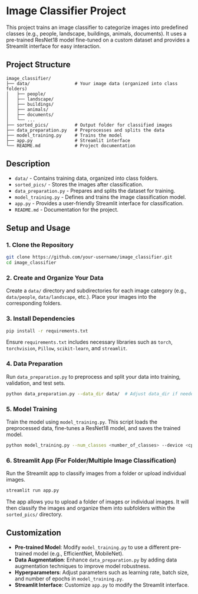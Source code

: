 # Image Classifier Project

This project trains an image classifier to categorize images into predefined classes (e.g., people, landscape, buildings, animals, documents). It uses a pre-trained ResNet18 model fine-tuned on a custom dataset and provides a Streamlit interface for easy interaction.

## Project Structure

```markdown-tree
image_classifier/
├── data/                 # Your image data (organized into class folders)
│   ├── people/
│   ├── landscape/
│   ├── buildings/
│   ├── animals/
│   ├── documents/
│   └── ...
├── sorted_pics/          # Output folder for classified images
├── data_preparation.py   # Preprocesses and splits the data
├── model_training.py     # Trains the model
├── app.py                # Streamlit interface
└── README.md             # Project documentation
```
## Description

- `data/` - Contains training data, organized into class folders.
- `sorted_pics/` - Stores the images after classification.
- `data_preparation.py` - Prepares and splits the dataset for training.
- `model_training.py` - Defines and trains the image classification model.
- `app.py` - Provides a user-friendly Streamlit interface for classification.
- `README.md` - Documentation for the project.

## Setup and Usage

### 1. Clone the Repository
```bash
git clone https://github.com/your-username/image_classifier.git
cd image_classifier
```

### 2. Create and Organize Your Data
Create a `data/` directory and subdirectories for each image category (e.g., `data/people`, `data/landscape`, etc.). Place your images into the corresponding folders.

### 3. Install Dependencies
```bash
pip install -r requirements.txt
```
Ensure `requirements.txt` includes necessary libraries such as `torch`, `torchvision`, `Pillow`, `scikit-learn`, and `streamlit`.

### 4. Data Preparation
Run `data_preparation.py` to preprocess and split your data into training, validation, and test sets.
```bash
python data_preparation.py --data_dir data/  # Adjust data_dir if needed
```

### 5. Model Training
Train the model using `model_training.py`. This script loads the preprocessed data, fine-tunes a ResNet18 model, and saves the trained model.
```bash
python model_training.py --num_classes <number_of_classes> --device <cpu or cuda>  # Replace placeholders accordingly
```

### 6. Streamlit App (For Folder/Multiple Image Classification)
Run the Streamlit app to classify images from a folder or upload individual images.
```bash
streamlit run app.py
```
The app allows you to upload a folder of images or individual images. It will then classify the images and organize them into subfolders within the `sorted_pics/` directory.

## Customization

- **Pre-trained Model**: Modify `model_training.py` to use a different pre-trained model (e.g., EfficientNet, MobileNet).
- **Data Augmentation**: Enhance `data_preparation.py` by adding data augmentation techniques to improve model robustness.
- **Hyperparameters**: Adjust parameters such as learning rate, batch size, and number of epochs in `model_training.py`.
- **Streamlit Interface**: Customize `app.py` to modify the Streamlit interface.
